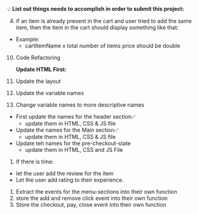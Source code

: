 💡 **List out things needs to accomplish in order to submit this project:**

4. If an item is already present in the cart and user tried to add the same item, then the item in the cart should display something like that:

- Example:
  - cartItemName x total number of items price should be double

10. Code Refactoring
    <!-- Breakdown -->
    **Update HTML First:**
1. Update the layout
1. Update the variable names

1. Change variable names to more descriptive names

- First update the names for the header section✅
  - update them in HTML, CSS & JS file
- Update the names for the Main section✅
  - update them in HTML, CSS & JS file
- Update teh names for the pre-checkout-state
  - update them in HTML, CSS and JS File

1. If there is time:

- let the user add the review for the item
- Let the user add rating to their experience.

<!-- BREAKDOWN THE EVENT LISTENERS INTO THEIR OWN PART -->

1. Extract the events for the menu-sections into their own function
2. store the add and remove click event into their own function
3. Store the checkout, pay, close event into their own function
